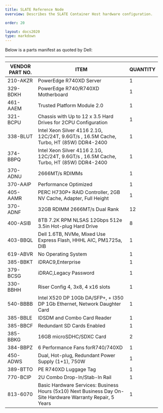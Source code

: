 ```yaml
---
title: SLATE Reference Node
overview: Describes the SLATE Container Host hardware configuration.

order: 20

layout: docs2020
type: markdown
---
```


Below is a parts manifest as quoted by Dell:

---

| VENDOR PART NO. | ITEM | QUANTITY | 
|--- | --- | --- |
| 210-AKZR | PowerEdge R740XD Server | 1 |
| 329-BDKH | PowerEdge R740/R740XD Motherboard | 1 |
| 461-AAEM | Trusted Platform Module 2.0 | 1 |
| 321-BCPU | Chassis with Up to 12 x 3.5 Hard Drives for 2CPU Configuration | 1 |
| 338-BLUT | Intel Xeon Silver 4116 2.1G, 12C/24T, 9.6GT/s , 16.5M Cache, Turbo, HT (85W) DDR4-2400 | 1 |
| 374-BBPQ | Intel Xeon Silver 4116 2.1G, 12C/24T, 9.6GT/s , 16.5M Cache, Turbo, HT (85W) DDR4-2400 | 1 |
| 370-ADNU | 2666MT/s RDIMMs | 1 | 
| 370-AAIP | Performance Optimized | 1 |
| 405-AAMR | PERC H730P+ RAID Controller, 2GB NV Cache, Adapter, Full Height | 1 |
| 370-ADNF | 32GB RDIMM 2666MT/s Dual Rank | 12 |
| 400-ASIB | 8TB 7.2K RPM NLSAS 12Gbps 512e 3.5in Hot-plug Hard Drive | 8 |
| 403-BBQL | Dell 1.6TB, NVMe, Mixed Use Express Flash, HHHL AIC, PM1725a, DIB | 1 |
| 619-ABVR | No Operating System | 1 | 
| 385-BBKT | iDRAC9,Enterprise | 1 |
| 379-BCSG | iDRAC,Legacy Password | 1 |
| 330-BBHH | Riser Config 4, 3x8, 4 x16 slots | 1 | 
| 540-BBBB | Intel X520 DP 10Gb DA/SFP+, + I350 DP 1Gb Ethernet, Network Daughter Card | 1 |
| 385-BBLE | IDSDM and Combo Card Reader|  1 |
| 385-BBCF | Redundant SD Cards Enabled | 1 | 
| 385-BBKG | 16GB microSDHC/SDXC Card | 2 |
| 384-BBPZ | 6 Performance Fans forR740/740XD | 1 |
| 450-ADWS | Dual, Hot-plug, Redundant Power Supply (1+1), 750W | 1
| 389-BTTO | PE R740XD Luggage Tag | 1 | 
| 770-BCIP | 2U Combo Drop-In/Stab-In Rail | 1 |
| 813-6070 | Basic Hardware Services: Business Hours (5x10) Next Business Day On-Site Hardware Warranty Repair, 5 Years | 1 |



